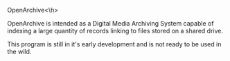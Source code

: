 <h>OpenArchive<\h>
  
OpenArchive is intended as a Digital Media Archiving System capable of indexing a large quantity of records linking to files stored on a shared drive.

This program is still in it's early development and is not ready to be used in the wild.
